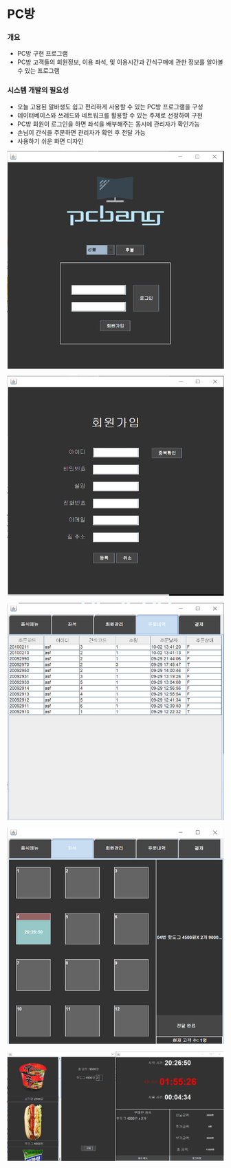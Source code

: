 # PC방

### 개요

- PC방 구현 프로그램
- PC방 고객들의 회원정보, 이용 좌석, 및 이용시간과 간식구매에 관한 정보를 알아볼 수 있는 프로그램

### 시스템 개발의 필요성

- 오늘 고용된 알바생도 쉽고 편리하게 사용할 수 있는 PC방 프로그램을 구성
- 데이터베이스와 쓰레드와 네트워크를 활용할 수 있는 주제로 선정하여 구현
- PC방 회원이 로그인을 하면 좌석을 배부해주는 동시에 관리자가 확인가능
- 손님이 간식을 주문하면 관리자가 확인 후 전달 가능
- 사용하기 쉬운 화면 디자인

![1.png](1.png)

![2.png](2.png)

![a4.png](a4.png)

![a8.png](a8.png)

![c6.png](c6.png)
